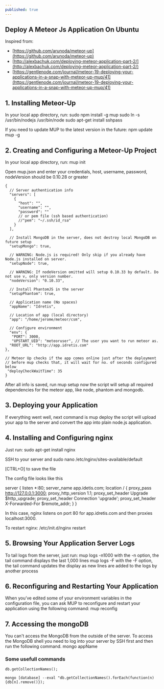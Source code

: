 ```yaml
---
published: true
---
```



## Deploy A Meteor Js Application On Ubuntu

Inspired from:
- [https://github.com/arunoda/meteor-up](https://github.com/arunoda/meteor-up)
- [http://alexbachuk.com/deploying-meteor-application-part-2/](http://alexbachuk.com/deploying-meteor-application-part-2/)
- [https://gentlenode.com/journal/meteor-19-deploying-your-applications-in-a-snap-with-meteor-up-mup/41](https://gentlenode.com/journal/meteor-19-deploying-your-applications-in-a-snap-with-meteor-up-mup/41)



## 1. Installing Meteor-Up

In your local app directory, run:
	sudo npm install -g mup
	sudo ln -s /usr/bin/nodejs /usr/bin/node
	sudo apt-get install sshpass
    
If you need to update MUP to the latest version in the future:
	npm update mup -g

## 2. Creating and Configuring a Meteor-Up Project

In your local app directory, run:
	mup init
    
Open mup.json and enter your credentials, host, username, password, nodeVersion should be 0.10.28 or greater

	{
	  // Server authentication info
	  "servers": [
	    {
	      "host": "",
	      "username": "",
	      "password": ""
	      // or pem file (ssh based authentication)
	      //"pem": "~/.ssh/id_rsa"
	    }
	  ],

	  // Install MongoDB in the server, does not destroy local MongoDB on future setup
	  "setupMongo": true,

	  // WARNING: Node.js is required! Only skip if you already have Node.js installed on server.
	  "setupNode": true,

	  // WARNING: If nodeVersion omitted will setup 0.10.33 by default. Do not use v, only version number.
	  "nodeVersion": "0.10.33",

	  // Install PhantomJS in the server
	  "setupPhantom": true,

	  // Application name (No spaces)
	  "appName": "Idretis",

	  // Location of app (local directory)
	  "app": "/home/jerome/meteor/csm",

	  // Configure environment
	  "env": {
 	   "PORT": 3000,
 	   "UPSTART_UID": "meteoruser", // The user you want to run meteor as.
  	  "ROOT_URL": "http://app.idretis.com"
  	},

  	// Meteor Up checks if the app comes online just after the deployment
  	// before mup checks that, it will wait for no. of seconds configured below
 	 "deployCheckWaitTime": 35
	}

After all info is saved, run 
	mup setup
now the script will setup all required dependencies for the meteor app, like node, phantom and mongodb.

## 3. Deploying your Application

If everything went well, next command is 
	mup deploy
the script will upload your app to the server and convert the app into plain node.js application.

## 4. Installing and Configuring nginx

Just run:
	sudo apt-get install nginx

SSH to your server and 
	sudo nano /etc/nginx/sites-available/default
    
[CTRL+O] to save the file
    
The config file looks like this

server {
	listen *:80;
	server_name app.idetis.com;
    location / {
    	proxy_pass http://127.0.0.1:3000;
    	proxy_http_version 1.1;
    	proxy_set_header Upgrade $http_upgrade;
    	proxy_set_header Connection 'upgrade';
    	proxy_set_header X-Forwarded-For $remote_addr;
    }
}

In this case, nginx listens on port 80 for app.idretis.com and then proxies localhost:3000.

To restart nginx:
	/etc/init.d/nginx restart

## 5. Browsing Your Application Server Logs

To tail logs from the server, just run:
	mup logs -n1000
with the -n option, the tail command displays the last 1,000 lines
	mup logs -F
with the -F option, the tail command updates the display as new lines are added to the logs by another process

## 6. Reconfiguring and Restarting Your Application

When you’ve edited some of your environment variables in the configuration file, you can ask MUP to reconfigure and restart your application using the following command:
	mup reconfig

## 7. Accessing the mongoDB

You can't access the MongoDB from the outside of the server. To access the MongoDB shell you need to log into your server by SSH first and then run the following command.
    mongo appName

### Some usefull commands
	db.getCollectionNames();
    
    mongo [database] --eval "db.getCollectionNames().forEach(function(n){db[n].remove()});
